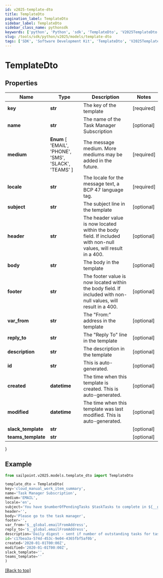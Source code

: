 ```yaml
---
id: v2025-template-dto
title: TemplateDto
pagination_label: TemplateDto
sidebar_label: TemplateDto
sidebar_class_name: pythonsdk
keywords: ['python', 'Python', 'sdk', 'TemplateDto', 'V2025TemplateDto']
slug: /tools/sdk/python/v2025/models/template-dto
tags: ['SDK', 'Software Development Kit', 'TemplateDto', 'V2025TemplateDto']
---
```


# TemplateDto

## Properties

| Name | Type | Description | Notes |
| --- | --- | --- | --- |
| **key** | **str** | The key of the template | [required] |
| **name** | **str** | The name of the Task Manager Subscription | [optional] |
| **medium** | **Enum** [ 'EMAIL', 'PHONE', 'SMS', 'SLACK', 'TEAMS' ] | The message medium. More mediums may be added in the future. | [required] |
| **locale** | **str** | The locale for the message text, a BCP 47 language tag. | [required] |
| **subject** | **str** | The subject line in the template | [optional] |
| **header** | **str** | The header value is now located within the body field. If included with non-null values, will result in a 400. | [optional] |
| **body** | **str** | The body in the template | [optional] |
| **footer** | **str** | The footer value is now located within the body field. If included with non-null values, will result in a 400. | [optional] |
| **var_from** | **str** | The \"From:\" address in the template | [optional] |
| **reply_to** | **str** | The \"Reply To\" line in the template | [optional] |
| **description** | **str** | The description in the template | [optional] |
| **id** | **str** | This is auto-generated. | [optional] |
| **created** | **datetime** | The time when this template is created. This is auto-generated. | [optional] |
| **modified** | **datetime** | The time when this template was last modified. This is auto-generated. | [optional] |
| **slack_template** | **str** |  | [optional] |
| **teams_template** | **str** |  | [optional] |

}

## Example

```python
from sailpoint.v2025.models.template_dto import TemplateDto

template_dto = TemplateDto(
key='cloud_manual_work_item_summary',
name='Task Manager Subscription',
medium='EMAIL',
locale='en',
subject='You have $numberOfPendingTasks $taskTasks to complete in ${__global.productName}.',
header='',
body='Please go to the task manager',
footer='',
var_from='$__global.emailFromAddress',
reply_to='$__global.emailFromAddress',
description='Daily digest - sent if number of outstanding tasks for task owner > 0',
id='c17bea3a-574d-453c-9e04-4365fbf5af0b',
created='2020-01-01T00:00Z',
modified='2020-01-01T00:00Z',
slack_template='',
teams_template=''
)

```

[[Back to top]](#)
